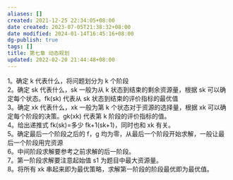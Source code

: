 ```yaml
---
aliases: []
created: 2021-12-25 22:34:05+08:00
date created: 2023-07-05T21:38:32+08:00
date modified: 2024-01-14T16:45:16+08:00
dg-publish: true
tags: []
title: 第七章 动态规划
updated: 2022-02-20 21:44:48+08:00
---
```


1。确定 k 代表什么，将问题划分为 k 个阶段  
2。确定 sk 代表什么，sk 一般为从 k 状态到结束的剩余资源量，根据 sk 可以确定每个状态。fk(sk) 代表从 sk 状态到结束的评价指标的最优值  
3。确定 xk 代表什么，xk 一般为第 k 个状态对于资源的选择量，根据 xk 可以确定每个阶段的决策。gk(xk) 代表第 k 阶段的评价指标的值。  
4。给出递推式 fk(sk)=多少 fk+1(sk+1)，同时也和 xk 有关。  
5。确定最后一个阶段之后的 f，g 均为零，从最后一个阶段开始求解，一般让最后一个阶段用完资源  
6。中间阶段求解要参考之前求解的后一阶段。  
7。第一阶段求解要注意起始值 s1 为题目中最大资源量。  
8。将所有 xk 串起来即为最优策略，求解第一阶段的阶段最优即为最优值。